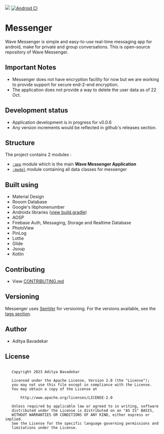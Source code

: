 ![](https://img.shields.io/github/v/release/AdityaBavadekar/Messenger?include_prereleases&label=Messenger)
[![Android CI](https://github.com/AdityaBavadekar/Messenger/actions/workflows/android.yml/badge.svg)](https://github.com/AdityaBavadekar/Wave-Messenger-Android/actions/workflows/android.yml)

# Messenger
Wave Messenger is simple and easy-to-use real-time messaging app for android, make for private and group conversations.
This is open-source repository of Wave Messenger.

## Important Notes
- Messenger does not have encryption facility for now but we are working to provide support for secure end-2-end encryption.
- The application does not provide a way to delete the user data as of 22 Oct.

## Development status
- Application development is in progress for v0.0.6
- Any version increments would be reflected in github's releases section.


## Structure
The project contains 2 modules :
- [```:app```](/app) module which is the main **Wave Messenger Application**
- [```:model```](/model) module containing all data classes for messenger


## Built using
- Material Design
- Rooom Database
- Google's libphonenumber
- Androidx libraries ([view build.gradle](/app/build.gradle))
- AOSP
- Firebase Auth, Messaging, Storage and Realtime Database
- PhotoView
- PinLog
- Lottie
- Glide
- Jsoup
- Kotlin


## Contributing
- View [CONTRIBUTING.md](/CONTRIBUTING.md)


## Versioning
Messenger uses [SemVer](http://semver.org/) for versioning. 
For the versions available, see the 
[tags section](https://github.com/AdityaBavadekar/Messenger/tags).


## Author
 - Aditya Bavadekar


## License
```

   Copyright 2023 Aditya Bavadekar

   Licensed under the Apache License, Version 2.0 (the "License");
   you may not use this file except in compliance with the License.
   You may obtain a copy of the License at

       http://www.apache.org/licenses/LICENSE-2.0

   Unless required by applicable law or agreed to in writing, software
   distributed under the License is distributed on an "AS IS" BASIS,
   WITHOUT WARRANTIES OR CONDITIONS OF ANY KIND, either express or implied.
   See the License for the specific language governing permissions and
   limitations under the License.

```
